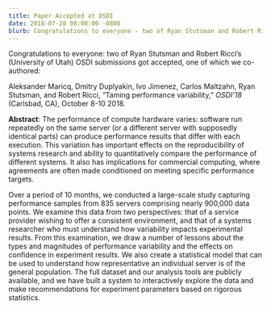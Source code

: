 ```yaml
---
title: Paper Accepted at OSDI
date: 2018-07-20 00:00:00 -0800
blurb: Congratulations to everyone - two of Ryan Stutsman and Robert Ricci’s (University of Utah) OSDI submissions got accepted, one of which we co-authored.
---
```

Congratulations to everyone: two of Ryan Stutsman and Robert Ricci’s (University of Utah) OSDI submissions got accepted, one of which we co-authored: 

Aleksander Maricq, Dmitry Duplyakin, Ivo Jimenez, Carlos Maltzahn, Ryan Stutsman, and Robert Ricci, “Taming performance variability,” _OSDI’18_ (Carlsbad, CA), October 8-10 2018.

__Abstract__: The performance of compute hardware varies: software run repeatedly on the same server (or a different server with supposedly identical parts) can produce performance results that differ with each execution. This variation has important effects on the reproducibility of systems research and ability to quantitatively compare the performance of different systems. It also has implications for commercial computing, where agreements are often made conditioned on meeting specific performance targets. 

Over a period of 10 months, we conducted a large-scale study capturing performance samples from 835 servers comprising nearly 900,000 data points. We examine this data from two perspectives: that of a service provider wishing to offer a consistent environment, and that of a systems researcher who must understand how variability impacts experimental results. From this examination, we draw a number of lessons about the types and magnitudes of performance variability and the effects on confidence in experiment results. We also create a statistical model that can be used to understand how representative an individual server is of the general population. The full dataset and our analysis tools are publicly available, and we have built a system to interactively explore the data and make recommendations for experiment parameters based on rigorous statistics. 